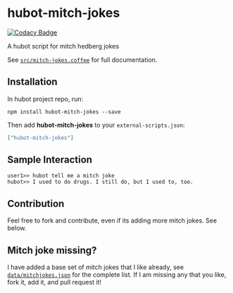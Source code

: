 # hubot-mitch-jokes
[![Codacy Badge](https://api.codacy.com/project/badge/Grade/5466f400351043a8a0b76abe22452092)](https://www.codacy.com/app/mike_10/hubot-mitch-jokes?utm_source=github.com&amp;utm_medium=referral&amp;utm_content=parksjr/hubot-mitch-jokes&amp;utm_campaign=Badge_Grade)

A hubot script for mitch hedberg jokes

See [`src/mitch-jokes.coffee`](src/mitch-jokes.coffee) for full documentation.

## Installation

In hubot project repo, run:

`npm install hubot-mitch-jokes --save`

Then add **hubot-mitch-jokes** to your `external-scripts.json`:

```json
["hubot-mitch-jokes"]
```

## Sample Interaction

```
user1>> hubot tell me a mitch joke
hubot>> I used to do drugs. I still do, but I used to, too.
```

## Contribution

Feel free to fork and contribute, even if its adding more mitch jokes. See below.

## Mitch joke missing?

I have added a base set of mitch jokes that I like already, see [`data/mitchjokes.json`](data/mitchjokes.json) for the complete list. If I am missing any that you like, fork it, add it, and pull request it!